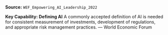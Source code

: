**Source:** `WEF_Empowering_AI_Leadership_2022`

**Key Capability: Defining AI**
A commonly accepted definition of AI is needed for consistent measurement of investments, development of regulations, and appropriate risk management practices. — World Economic Forum
